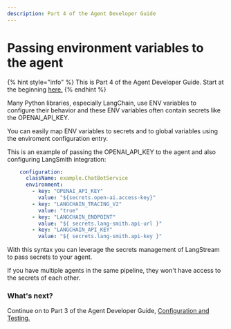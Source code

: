 ```yaml
---
description: Part 4 of the Agent Developer Guide
---
```


# Passing environment variables to the agent

{% hint style="info" %}
This is Part 4 of the Agent Developer Guide. Start at the beginning [here.](./)
{% endhint %}

Many Python libraries, especially LangChain, use ENV variables to configure their behavior and these ENV variables often contain secrets like the OPENAI_API_KEY.

You can easily map ENV variables to secrets and to global variables using the enviroment configuration entry.

This is an example of passing the OPENAI_API_KEY to the agent and also configuring LangSmith integration:


```yaml
    configuration:
      className: example.ChatBotService
      environment:
        - key: "OPENAI_API_KEY"
          value: "${secrets.open-ai.access-key}"
        - key: "LANGCHAIN_TRACING_V2"
          value: "true"
        - key: "LANGCHAIN_ENDPOINT"
          value: "${ secrets.lang-smith.api-url }"
        - key: "LANGCHAIN_API_KEY"
          value: "${ secrets.lang-smith.api-key }"

```

With this syntax you can leverage the secrets management of LangStream to pass secrets to your agent.

If you have multiple agents in the same pipeline, they won't have access to the secrets of each other.


### What's next?

Continue on to Part 3 of the Agent Developer Guide, [Configuration and Testing.](configuration-and-testing.md)
